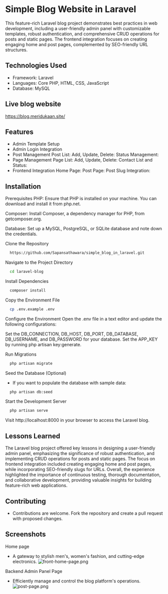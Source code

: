 
# Simple Blog Website in Laravel

This feature-rich Laravel blog project demonstrates best practices in web development, including a user-friendly admin panel with customizable templates, robust authentication, and comprehensive CRUD operations for posts and static pages. The frontend integration focuses on creating engaging home and post pages, complemented by SEO-friendly URL structures.

## Technologies Used

- Framework: Laravel
- Languages: Core PHP, HTML, CSS, JavaScript
- Database: MySQL

## Live blog website
https://blog.meridukaan.site/

## Features

- Admin Template Setup
- Admin Login Integration
- Post Management
Post List:
Add, Update, Delete:
Status Management:
- Page Management
Page List:
Add, Update, Delete:
Contact List and Status:
- Frontend Integration
Home Page:
Post Page:
Post Slug Integration:

## Installation

Prerequisites
PHP: Ensure that PHP is installed on your machine. You can download and install it from php.net.

Composer: Install Composer, a dependency manager for PHP, from getcomposer.org.

Database: Set up a MySQL, PostgreSQL, or SQLite database and note down the credentials.

Clone the Repository

```bash
  https://github.com/Sapansathawara/simple_blog_in_laravel.git
```
    
Navigate to the Project Directory

```bash
  cd laravel-blog
```

Install Dependencies

```bash
  composer install
```

Copy the Environment File

```bash
  cp .env.example .env
```

Configure the Environment
Open the .env file in a text editor and update the following configurations:

Set the DB_CONNECTION, DB_HOST, DB_PORT, DB_DATABASE, DB_USERNAME, and DB_PASSWORD for your database.
Set the APP_KEY by running php artisan key:generate.

Run Migrations

```bash
  php artisan migrate
```

Seed the Database (Optional)
- If you want to populate the database with sample data:

```bash
  php artisan db:seed
```

Start the Development Server

```bash
  php artisan serve
```
Visit http://localhost:8000 in your browser to access the Laravel blog.

## Lessons Learned

The Laravel blog project offered key lessons in designing a user-friendly admin panel, emphasizing the significance of robust authentication, and implementing CRUD operations for posts and static pages. The focus on frontend integration included creating engaging home and post pages, while incorporating SEO-friendly slugs for URLs. Overall, the experience highlighted the importance of continuous testing, thorough documentation, and collaborative development, providing valuable insights for building feature-rich web applications.

## Contributing

- Contributions are welcome. Fork the repository and create a pull request with proposed changes.

## Screenshots

Home page
- A gateway to stylish men's, women's fashion, and cutting-edge electronics.
![front-home-page.png](https://i.postimg.cc/mr3qSNTx/front-home-page.png)

Backend Admin Panel Page
- Efficiently manage and control the blog platform's operations.
![post-page.png](https://i.postimg.cc/5yQD8c0g/post-page.png)
